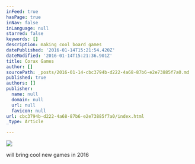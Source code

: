 ```yaml
---
inFeed: true
hasPage: true
inNav: false
inLanguage: null
starred: false
keywords: []
description: making cool board games
datePublished: '2016-01-14T15:21:54.420Z'
dateModified: '2016-01-14T15:21:36.901Z'
title: Corax Games
author: []
sourcePath: _posts/2016-01-14-cbc3794b-d222-4a68-87b6-e2e73885f7a0.md
published: true
authors: []
publisher:
  name: null
  domain: null
  url: null
  favicon: null
url: cbc3794b-d222-4a68-87b6-e2e73885f7a0/index.html
_type: Article

---
```

![](https://the-grid-user-content.s3-us-west-2.amazonaws.com/e3cbadc8-1834-4bb6-a4f7-cd1f9dc3ae08.jpg)

will bring cool new games in 2016